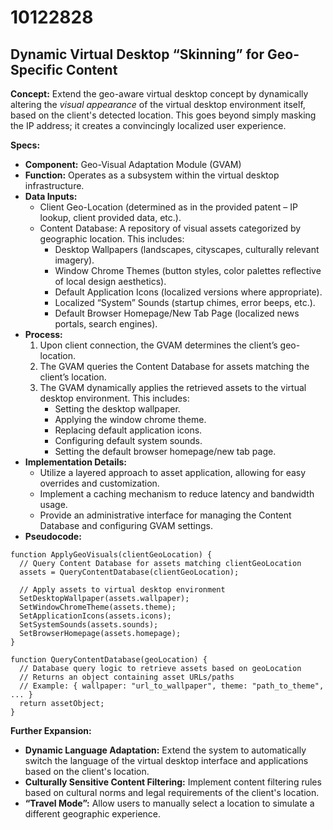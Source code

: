 # 10122828

## Dynamic Virtual Desktop “Skinning” for Geo-Specific Content

**Concept:** Extend the geo-aware virtual desktop concept by dynamically altering the *visual appearance* of the virtual desktop environment itself, based on the client's detected location. This goes beyond simply masking the IP address; it creates a convincingly localized user experience.

**Specs:**

*   **Component:** Geo-Visual Adaptation Module (GVAM)
*   **Function:** Operates as a subsystem within the virtual desktop infrastructure.
*   **Data Inputs:**
    *   Client Geo-Location (determined as in the provided patent – IP lookup, client provided data, etc.).
    *   Content Database: A repository of visual assets categorized by geographic location. This includes:
        *   Desktop Wallpapers (landscapes, cityscapes, culturally relevant imagery).
        *   Window Chrome Themes (button styles, color palettes reflective of local design aesthetics).
        *   Default Application Icons (localized versions where appropriate).
        *   Localized “System” Sounds (startup chimes, error beeps, etc.).
        *   Default Browser Homepage/New Tab Page (localized news portals, search engines).
*   **Process:**
    1.  Upon client connection, the GVAM determines the client’s geo-location.
    2.  The GVAM queries the Content Database for assets matching the client’s location.
    3.  The GVAM dynamically applies the retrieved assets to the virtual desktop environment. This includes:
        *   Setting the desktop wallpaper.
        *   Applying the window chrome theme.
        *   Replacing default application icons.
        *   Configuring default system sounds.
        *   Setting the default browser homepage/new tab page.
*   **Implementation Details:**
    *   Utilize a layered approach to asset application, allowing for easy overrides and customization.
    *   Implement a caching mechanism to reduce latency and bandwidth usage.
    *   Provide an administrative interface for managing the Content Database and configuring GVAM settings.
*   **Pseudocode:**

```
function ApplyGeoVisuals(clientGeoLocation) {
  // Query Content Database for assets matching clientGeoLocation
  assets = QueryContentDatabase(clientGeoLocation);

  // Apply assets to virtual desktop environment
  SetDesktopWallpaper(assets.wallpaper);
  SetWindowChromeTheme(assets.theme);
  SetApplicationIcons(assets.icons);
  SetSystemSounds(assets.sounds);
  SetBrowserHomepage(assets.homepage);
}

function QueryContentDatabase(geoLocation) {
  // Database query logic to retrieve assets based on geoLocation
  // Returns an object containing asset URLs/paths
  // Example: { wallpaper: "url_to_wallpaper", theme: "path_to_theme", ... }
  return assetObject;
}
```

**Further Expansion:**

*   **Dynamic Language Adaptation:**  Extend the system to automatically switch the language of the virtual desktop interface and applications based on the client's location.
*   **Culturally Sensitive Content Filtering:** Implement content filtering rules based on cultural norms and legal requirements of the client's location.
*   **“Travel Mode”:** Allow users to manually select a location to simulate a different geographic experience.